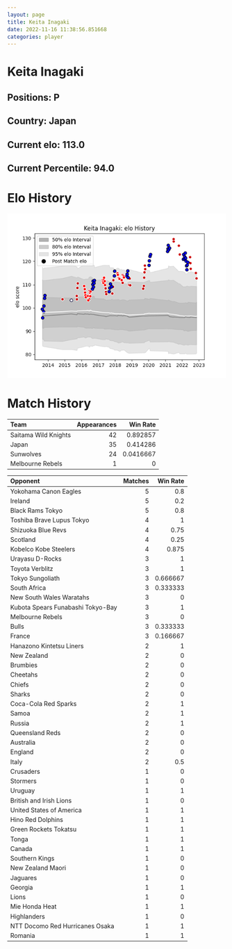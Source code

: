```yaml
---  
layout: page  
title: Keita Inagaki  
date: 2022-11-16 11:38:56.851668  
categories: player  
---
```

# Keita Inagaki

## Positions: P

## Country: Japan

## Current elo: 113.0

## Current Percentile: 94.0

# Elo History


![elo history](history_KeitaInagaki.png)
# Match History


| Team                 |   Appearances |   Win Rate |
|:---------------------|--------------:|-----------:|
| Saitama Wild Knights |            42 |  0.892857  |
| Japan                |            35 |  0.414286  |
| Sunwolves            |            24 |  0.0416667 |
| Melbourne Rebels     |             1 |  0         |

| Opponent                          |   Matches |   Win Rate |
|:----------------------------------|----------:|-----------:|
| Yokohama Canon Eagles             |         5 |   0.8      |
| Ireland                           |         5 |   0.2      |
| Black Rams Tokyo                  |         5 |   0.8      |
| Toshiba Brave Lupus Tokyo         |         4 |   1        |
| Shizuoka Blue Revs                |         4 |   0.75     |
| Scotland                          |         4 |   0.25     |
| Kobelco Kobe Steelers             |         4 |   0.875    |
| Urayasu D-Rocks                   |         3 |   1        |
| Toyota Verblitz                   |         3 |   1        |
| Tokyo Sungoliath                  |         3 |   0.666667 |
| South Africa                      |         3 |   0.333333 |
| New South Wales Waratahs          |         3 |   0        |
| Kubota Spears Funabashi Tokyo-Bay |         3 |   1        |
| Melbourne Rebels                  |         3 |   0        |
| Bulls                             |         3 |   0.333333 |
| France                            |         3 |   0.166667 |
| Hanazono Kintetsu Liners          |         2 |   1        |
| New Zealand                       |         2 |   0        |
| Brumbies                          |         2 |   0        |
| Cheetahs                          |         2 |   0        |
| Chiefs                            |         2 |   0        |
| Sharks                            |         2 |   0        |
| Coca-Cola Red Sparks              |         2 |   1        |
| Samoa                             |         2 |   1        |
| Russia                            |         2 |   1        |
| Queensland Reds                   |         2 |   0        |
| Australia                         |         2 |   0        |
| England                           |         2 |   0        |
| Italy                             |         2 |   0.5      |
| Crusaders                         |         1 |   0        |
| Stormers                          |         1 |   0        |
| Uruguay                           |         1 |   1        |
| British and Irish Lions           |         1 |   0        |
| United States of America          |         1 |   1        |
| Hino Red Dolphins                 |         1 |   1        |
| Green Rockets Tokatsu             |         1 |   1        |
| Tonga                             |         1 |   1        |
| Canada                            |         1 |   1        |
| Southern Kings                    |         1 |   0        |
| New Zealand Maori                 |         1 |   0        |
| Jaguares                          |         1 |   0        |
| Georgia                           |         1 |   1        |
| Lions                             |         1 |   0        |
| Mie Honda Heat                    |         1 |   1        |
| Highlanders                       |         1 |   0        |
| NTT Docomo Red Hurricanes Osaka   |         1 |   1        |
| Romania                           |         1 |   1        |